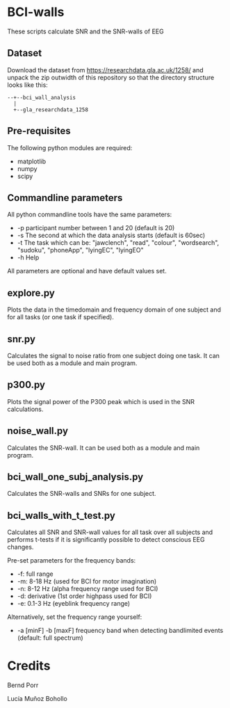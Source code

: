 # BCI-walls

These scripts calculate SNR and the SNR-walls of EEG

## Dataset

Download the dataset from https://researchdata.gla.ac.uk/1258/
and unpack the zip outwidth of this repository so that the directory
structure looks like this:
```
--+--bci_wall_analysis
  |
  +--gla_researchdata_1258
```

## Pre-requisites

The following python modules are required:
 - matplotlib
 - numpy
 - scipy

## Commandline parameters

All python commandline tools have the same parameters:
 - -p participant number between 1 and 20 (default is 20)
 - -s The second at which the data analysis starts (default is 60sec)
 - -t The task which can be: "jawclench", "read", "colour", "wordsearch", "sudoku", "phoneApp", "lyingEC", "lyingEO"
 - -h Help

All parameters are optional and have default values set.

## explore.py

Plots the data in the timedomain and frequency domain of one subject and for all tasks (or one task if specified).

## snr.py

Calculates the signal to noise ratio from one subject doing one task. It can be used both as a module and main program.

## p300.py

Plots the signal power of the P300 peak which is used in the SNR calculations.

## noise_wall.py

Calculates the SNR-wall. It can be used both as a module and main program.

## bci_wall_one_subj_analysis.py

Calculates the SNR-walls and SNRs for one subject.

## bci_walls_with_t_test.py

Calculates all SNR and SNR-wall values for all task over all subjects and
performs t-tests if it is significantly possible to detect conscious EEG changes.

Pre-set parameters for the frequency bands:
 -  -f: full range
 -  -m: 8-18 Hz (used for BCI for motor imagination)
 -  -n: 8-12 Hz (alpha frequency range used for BCI)
 -  -d: derivative (1st order highpass used for BCI)
 -  -e: 0.1-3 Hz (eyeblink frequency range)

Alternatively, set the frequency range yourself:
 - -a [minF] -b [maxF] frequency band when detecting bandlimited events (default: full spectrum)

# Credits

Bernd Porr

Lucía Muñoz Bohollo
